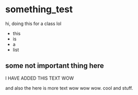 # something_test

hi, doing this for a class lol
* this
* is
* a
* list

## some not important thing here

I HAVE ADDED THIS TEXT WOW

and also the here is more text wow wow wow. cool and stuff.